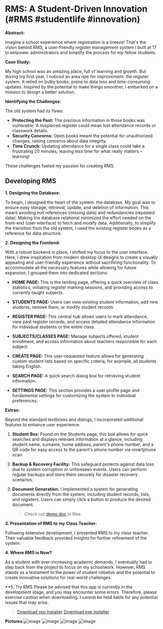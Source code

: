 # RMS: A Student-Driven Innovation (#RMS #studentlife #innovation)

**Abstract:**

Imagine a school experience where registration is a breeze! That's the vision behind RMS, a user-friendly register management system I built at 17 to empower administrators and simplify the process for my fellow students. 

**Case Study:**

My high school was an amazing place, full of learning and growth. But during my first year, I noticed an area ripe for improvement: the register system. It relied on bulky books, prone to data loss and time-consuming updates. Inspired by the potential to make things smoother, I embarked on a mission to design a better solution.

**Identifying the Challenges:**

The old system had its flaws:

* **Protecting the Past:** The precious information in those books was vulnerable. A misplaced register could mean lost attendance records or classwork details.
* **Security Concerns:** Open books meant the potential for unauthorized changes, raising concerns about data integrity.
* **Time Crunch:** Updating attendance for a single class could take a frustrating 20 minutes, leaving less time for what really matters – learning!

These challenges fueled my passion for creating RMS. 

## Developing RMS 

**1. Designing the Database:**

To begin, I designed the heart of the system: the database. My goal was to ensure easy storage, retrieval, update, and deletion of information. This meant avoiding null references (missing data) and redundancies (repeated data).  Making the database relational minimized the effort needed on the front-end (user interface) to fetch and modify data. Additionally, to simplify the transition from the old system, I used the existing register books as a reference for data structure.

**2. Designing the Frontend:**

With a robust backend in place, I shifted my focus to the user interface. Here, I drew inspiration from modern desktop UI designs to create a visually appealing and user-friendly experience without sacrificing functionality.  To accommodate all the necessary features while allowing for future expansion, I grouped them into dedicated sections:

* **HOME PAGE:** This is the landing page, offering a quick overview of class statistics, initiating register marking sessions, and providing access to currently taught subjects.

* **STUDENTS PAGE:**  Users can view existing student information, add new students, remove them, or modify student records.

* **REGISTER PAGE:**  This central hub allows users to mark attendance, view past register records, and access detailed attendance information for individual students or the entire class.

* **SUBJECTS/CLASSES PAGE:**  Manage subjects offered, student enrollment, and access information about teachers responsible for each subject.

* **CREATE PAGE:**  This user-requested feature allows for generating custom student lists based on specific criteria, for example, all students taking English.

* **SEARCH PAGE:**  A quick search dialog box for retrieving student information.

* **SETTINGS PAGE:**  This section provides a user profile page and fundamental settings for customizing the system to individual preferences.


**Extras:**

Beyond the standard textboxes and dialogs, I incorporated additional features to enhance user experience:

1. **Student Box:**  Found on the Students page, this box allows for quick searches and displays relevant information at a glance, including student name, surname, home address, parent's phone number, and a QR code for easy access to the parent's phone number via smartphone scan.

2. **Backup & Recovery Facility:**  This safeguard protects against data loss due to system corruption or unforeseen events. Users can perform regular backups and store them securely for disaster recovery scenarios.

3. **Document Generation:** I implemented a system for generating documents directly from the system, including student records, lists, and registers. Users can simply click a button to produce the desired document.
   > Check out [demo doc](https://github.com/Tinovongajr/RegisterManagementSystem/blob/master/Demo_Doc.pdf) in files

**3. Presentation of RMS to my Class Teacher:**

Following extensive development, I presented RMS to my class teacher. Their valuable feedback provided insights for further refinement of the system.

**4. Where RMS is Now?**

As a student with ever-increasing academic demands, I eventually had to step back from the project to focus on my schoolwork. However, RMS stands as a testament to the power of student initiative and the potential to create innovative solutions for real-world challenges. 

**5. Try RMS 
Please be advised that this app is currently in the development stage, and you may encounter some errors. Therefore, please exercise caution when downloading. I cannot be held liable for any potential issues that may arise.


> [Download msi installer](https://drive.google.com/file/d/1jji7faeTf_Pvb8PyM3PM-NzAxk33vBA9/view?usp=sharing)
> [Download exe installer](https://drive.google.com/file/d/1u7D1ui6CBB0B5OdX5vt2xwkQWfNlpttT/view?usp=sharing)

**Pictures**
![image](https://github.com/Tinovongajr/RegisterManagementSystem/assets/65060167/aca0f50f-5e65-4fb2-935a-dc4e465e83e4)
![image](https://github.com/Tinovongajr/RegisterManagementSystem/assets/65060167/bc815c87-bde5-4e60-bada-59fb3c86962d)
![image](https://github.com/Tinovongajr/RegisterManagementSystem/assets/65060167/5bc8a7d9-8843-437e-91e5-a768819d5c20)
![image](https://github.com/Tinovongajr/RegisterManagementSystem/assets/65060167/c56e0233-98aa-49db-bccb-d820b98295bf)




